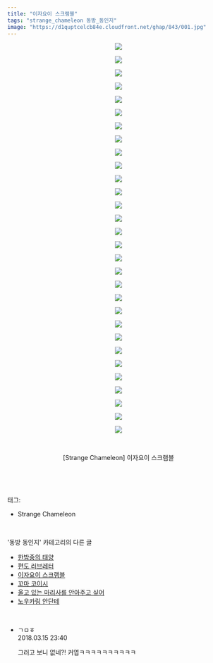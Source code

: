 ```yaml
---
title: "이자요이 스크램블"
tags: "strange_chameleon 동방_동인지"
image: "https://d1quptcelcb84e.cloudfront.net/ghap/843/001.jpg"
---
```

<div class="article">
<p style="text-align: center; clear: none; float: none;"><img src="{{ site.imgserver8 }}/ghap/843/001.jpg"/></p>
<p style="text-align: center; clear: none; float: none;"><img src="{{ site.imgserver8 }}/ghap/843/002.jpg"/></p>
<p style="text-align: center; clear: none; float: none;"><img src="{{ site.imgserver8 }}/ghap/843/003.jpg"/></p>
<p style="text-align: center; clear: none; float: none;"><img src="{{ site.imgserver8 }}/ghap/843/004.jpg"/></p>
<p style="text-align: center; clear: none; float: none;"><img src="{{ site.imgserver8 }}/ghap/843/005.jpg"/></p>
<p style="text-align: center; clear: none; float: none;"><img src="{{ site.imgserver8 }}/ghap/843/006.jpg"/></p>
<p style="text-align: center; clear: none; float: none;"><img src="{{ site.imgserver8 }}/ghap/843/007.jpg"/></p>
<p style="text-align: center; clear: none; float: none;"><img src="{{ site.imgserver8 }}/ghap/843/008.jpg"/></p>
<p style="text-align: center; clear: none; float: none;"><img src="{{ site.imgserver8 }}/ghap/843/009.jpg"/></p>
<p style="text-align: center; clear: none; float: none;"><img src="{{ site.imgserver8 }}/ghap/843/010.jpg"/></p>
<p style="text-align: center; clear: none; float: none;"><img src="{{ site.imgserver8 }}/ghap/843/011.jpg"/></p>
<p style="text-align: center; clear: none; float: none;"><img src="{{ site.imgserver8 }}/ghap/843/012.jpg"/></p>
<p style="text-align: center; clear: none; float: none;"><img src="{{ site.imgserver8 }}/ghap/843/013.jpg"/></p>
<p style="text-align: center; clear: none; float: none;"><img src="{{ site.imgserver8 }}/ghap/843/014.jpg"/></p>
<p style="text-align: center; clear: none; float: none;"><img src="{{ site.imgserver8 }}/ghap/843/015.jpg"/></p>
<p style="text-align: center; clear: none; float: none;"><img src="{{ site.imgserver8 }}/ghap/843/016.jpg"/></p>
<p style="text-align: center; clear: none; float: none;"><img src="{{ site.imgserver8 }}/ghap/843/017.jpg"/></p>
<p style="text-align: center; clear: none; float: none;"><img src="{{ site.imgserver8 }}/ghap/843/018.jpg"/></p>
<p style="text-align: center; clear: none; float: none;"><img src="{{ site.imgserver8 }}/ghap/843/019.jpg"/></p>
<p style="text-align: center; clear: none; float: none;"><img src="{{ site.imgserver8 }}/ghap/843/020.jpg"/></p>
<p style="text-align: center; clear: none; float: none;"><img src="{{ site.imgserver8 }}/ghap/843/021.jpg"/></p>
<p style="text-align: center; clear: none; float: none;"><img src="{{ site.imgserver8 }}/ghap/843/022.jpg"/></p>
<p style="text-align: center; clear: none; float: none;"><img src="{{ site.imgserver8 }}/ghap/843/023.jpg"/></p>
<p style="text-align: center; clear: none; float: none;"><img src="{{ site.imgserver8 }}/ghap/843/024.jpg"/></p>
<p style="text-align: center; clear: none; float: none;"><img src="{{ site.imgserver8 }}/ghap/843/025.jpg"/></p>
<p style="text-align: center; clear: none; float: none;"><img src="{{ site.imgserver8 }}/ghap/843/026.jpg"/></p>
<p style="text-align: center; clear: none; float: none;"><img src="{{ site.imgserver8 }}/ghap/843/027.jpg"/></p>
<p style="text-align: center; clear: none; float: none;"><img src="{{ site.imgserver8 }}/ghap/843/028.jpg"/></p>
<p style="text-align: center; clear: none; float: none;"><img src="{{ site.imgserver8 }}/ghap/843/029.jpg"/></p>
<p style="text-align: center; clear: none; float: none;"><img src="{{ site.imgserver8 }}/ghap/843/030.jpg"/></p>
<p style="text-align: center; clear: none; float: none;"><br/></p>
<p style="text-align: center; clear: none; float: none;">[Strange Chameleon] 이자요이 스크램블</p>
<p><br/></p>
</div><br/>
<div class="tagTrail">
<p>태그: </p>
<ul>
<li>Strange Chameleon</li>
</ul>
</div><br/>
<div class="another">
<p>'동방 동인지' 카테고리의 다른 글</p>
<ul>
<li><a href="/ghap_845">한밤중의 태양</a></li>
<li><a href="/ghap_844">편도 러브레터</a></li>
<li><a href="/ghap_843">이자요이 스크램블</a></li>
<li><a href="/ghap_842">꼬마 코이시</a></li>
<li><a href="/ghap_841">울고 있는 마리사를 안아주고 싶어</a></li>
<li><a href="/ghap_840">노우카링 안단테</a></li>
</ul>
</div><br/>
<div class="cb_module cb_fluid">
<div class="cb_wrt cb_profile">
<div class="comment">
<ul>
<li class="cb_thumb_off" id="comment15219984">
<div class="cb_comment_area">
<div class="cb_info_area">
<div class="cb_section">
<span class="cb_nick_name">ㄱㅁㅎ</span>
</div>
<div class="cb_section">
<span class="cb_date">2018.03.15 23:40 </span>
</div>
</div>
<div class="cb_dsc_comment">
<p class="cb_dsc">
											그러고 보니 없네?! 커엽ㅋㅋㅋㅋㅋㅋㅋㅋㅋㅋ
										</p>
</div>
</div></li>
</ul>
</div>
</div><!-- commentList close -->
</div><br/>
